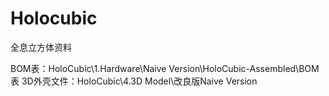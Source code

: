 # Holocubic
全息立方体资料

BOM表：HoloCubic\1.Hardware\Naive Version\HoloCubic-Assembled\BOM表
3D外壳文件：HoloCubic\4.3D Model\改良版Naive Version
